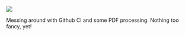 ![](https://img.shields.io/github/workflow/status/samayer12/Interleave/CI)

Messing around with Github CI and some PDF processing. Nothing too fancy, yet!
